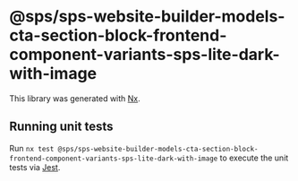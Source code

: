 # @sps/sps-website-builder-models-cta-section-block-frontend-component-variants-sps-lite-dark-with-image

This library was generated with [Nx](https://nx.dev).

## Running unit tests

Run `nx test @sps/sps-website-builder-models-cta-section-block-frontend-component-variants-sps-lite-dark-with-image` to execute the unit tests via [Jest](https://jestjs.io).
